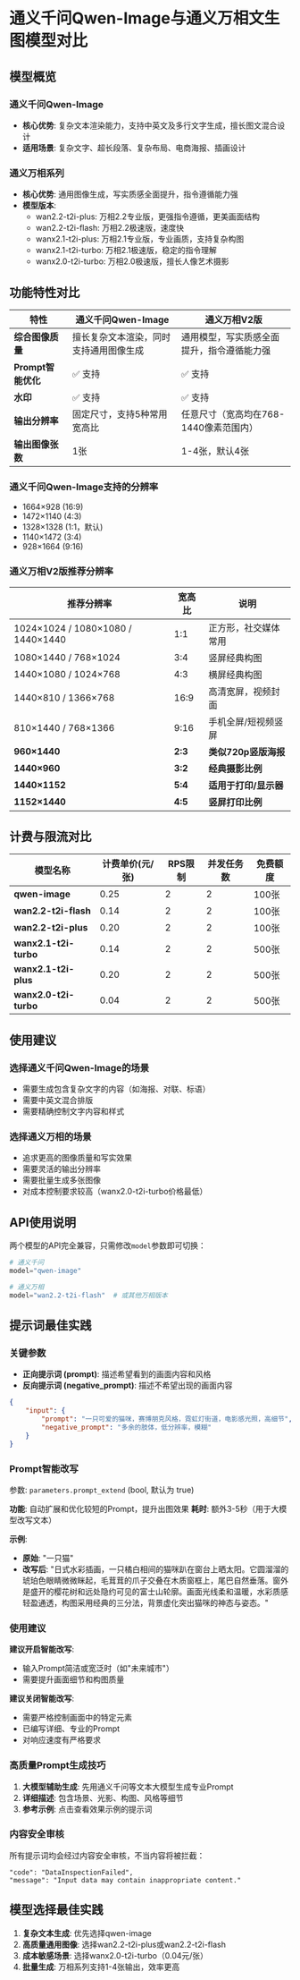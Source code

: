 # 通义千问Qwen-Image与通义万相文生图模型对比

## 模型概览

### 通义千问Qwen-Image
- **核心优势**: 复杂文本渲染能力，支持中英文及多行文字生成，擅长图文混合设计
- **适用场景**: 复杂文字、超长段落、复杂布局、电商海报、插画设计

### 通义万相系列
- **核心优势**: 通用图像生成，写实质感全面提升，指令遵循能力强
- **模型版本**: 
  - wan2.2-t2i-plus: 万相2.2专业版，更强指令遵循，更美画面结构
  - wan2.2-t2i-flash: 万相2.2极速版，速度快
  - wanx2.1-t2i-plus: 万相2.1专业版，专业画质，支持复杂构图
  - wanx2.1-t2i-turbo: 万相2.1极速版，稳定的指令理解
  - wanx2.0-t2i-turbo: 万相2.0极速版，擅长人像艺术摄影

## 功能特性对比

| 特性 | 通义千问Qwen-Image | 通义万相V2版 |
|---|---|---|
| **综合图像质量** | 擅长复杂文本渲染，同时支持通用图像生成 | 通用模型，写实质感全面提升，指令遵循能力强 |
| **Prompt智能优化** | ✅ 支持 | ✅ 支持 |
| **水印** | ✅ 支持 | ✅ 支持 |
| **输出分辨率** | 固定尺寸，支持5种常用宽高比 | 任意尺寸（宽高均在768-1440像素范围内） |
| **输出图像张数** | 1张 | 1-4张，默认4张 |

### 通义千问Qwen-Image支持的分辨率
- 1664×928 (16:9)
- 1472×1140 (4:3)
- 1328×1328 (1:1，默认)
- 1140×1472 (3:4)
- 928×1664 (9:16)

### 通义万相V2版推荐分辨率
| 推荐分辨率 | 宽高比 | 说明 |
|---|---|---|
| 1024×1024 / 1080×1080 / 1440×1440 | 1:1 | 正方形，社交媒体常用 |
| 1080×1440 / 768×1024 | 3:4 | 竖屏经典构图 |
| 1440×1080 / 1024×768 | 4:3 | 横屏经典构图 |
| 1440×810 / 1366×768 | 16:9 | 高清宽屏，视频封面 |
| 810×1440 / 768×1366 | 9:16 | 手机全屏/短视频竖屏 |
| **960×1440** | **2:3** | **类似720p竖版海报** |
| **1440×960** | **3:2** | **经典摄影比例** |
| **1440×1152** | **5:4** | **适用于打印/显示器** |
| **1152×1440** | **4:5** | **竖屏打印比例** |

## 计费与限流对比

| 模型名称 | 计费单价(元/张) | RPS限制 | 并发任务数 | 免费额度 |
|---|---|---|---|---|
| **qwen-image** | 0.25 | 2 | 2 | 100张 |
| **wan2.2-t2i-flash** | 0.14 | 2 | 2 | 100张 |
| **wan2.2-t2i-plus** | 0.20 | 2 | 2 | 100张 |
| **wanx2.1-t2i-turbo** | 0.14 | 2 | 2 | 500张 |
| **wanx2.1-t2i-plus** | 0.20 | 2 | 2 | 500张 |
| **wanx2.0-t2i-turbo** | 0.04 | 2 | 2 | 500张 |

## 使用建议

### 选择通义千问Qwen-Image的场景
- 需要生成包含复杂文字的内容（如海报、对联、标语）
- 需要中英文混合排版
- 需要精确控制文字内容和样式

### 选择通义万相的场景
- 追求更高的图像质量和写实效果
- 需要灵活的输出分辨率
- 需要批量生成多张图像
- 对成本控制要求较高（wanx2.0-t2i-turbo价格最低）

## API使用说明

两个模型的API完全兼容，只需修改`model`参数即可切换：

```python
# 通义千问
model="qwen-image"

# 通义万相
model="wan2.2-t2i-flash"  # 或其他万相版本
```

## 提示词最佳实践

### 关键参数
- **正向提示词 (prompt)**: 描述希望看到的画面内容和风格
- **反向提示词 (negative_prompt)**: 描述不希望出现的画面内容

```json
{
    "input": {
        "prompt": "一只可爱的猫咪，赛博朋克风格，霓虹灯街道，电影感光照，高细节",
        "negative_prompt": "多余的肢体，低分辨率，模糊"
    }
}
```

### Prompt智能改写
参数: `parameters.prompt_extend` (bool, 默认为 true)

**功能**: 自动扩展和优化较短的Prompt，提升出图效果
**耗时**: 额外3-5秒（用于大模型改写文本）

**示例**:
- **原始**: "一只猫"
- **改写后**: "日式水彩插画，一只橘白相间的猫咪趴在窗台上晒太阳。它圆溜溜的琥珀色眼睛微微眯起，毛茸茸的爪子交叠在木质窗框上，尾巴自然垂落。窗外是盛开的樱花树和远处隐约可见的富士山轮廓。画面光线柔和温暖，水彩质感轻盈通透，构图采用经典的三分法，背景虚化突出猫咪的神态与姿态。"

### 使用建议

**建议开启智能改写**:
- 输入Prompt简洁或宽泛时（如"未来城市"）
- 需要提升画面细节和构图质量

**建议关闭智能改写**:
- 需要严格控制画面中的特定元素
- 已编写详细、专业的Prompt
- 对响应速度有严格要求

### 高质量Prompt生成技巧

1. **大模型辅助生成**: 先用通义千问等文本大模型生成专业Prompt
2. **详细描述**: 包含场景、光影、构图、风格等细节
3. **参考示例**: 点击查看效果示例的提示词

### 内容安全审核
所有提示词均会经过内容安全审核，不当内容将被拦截：
```
"code": "DataInspectionFailed",
"message": "Input data may contain inappropriate content."
```

## 模型选择最佳实践

1. **复杂文本生成**: 优先选择qwen-image
2. **高质量通用图像**: 选择wan2.2-t2i-plus或wan2.2-t2i-flash
3. **成本敏感场景**: 选择wanx2.0-t2i-turbo（0.04元/张）
4. **批量生成**: 万相系列支持1-4张输出，效率更高